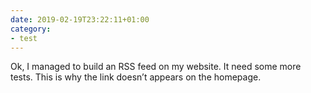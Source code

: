 ```yaml
---
date: 2019-02-19T23:22:11+01:00
category:
- test
---
```

Ok, I managed to build an RSS feed on my website. 
It need some more tests. This is why the link doesn’t appears on the homepage.

